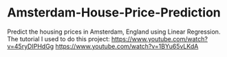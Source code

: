 # Amsterdam-House-Price-Prediction
Predict the housing prices in Amsterdam, England using Linear Regression.
The tutorial I used to do this project:
  https://www.youtube.com/watch?v=45ryDIPHdGg
  https://www.youtube.com/watch?v=1BYu65vLKdA
